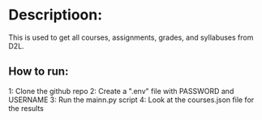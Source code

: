 # Descriptioon:
  This is used to get all courses, assignments, grades, and syllabuses from D2L.

## How to run:
  1: Clone the github repo
  2: Create a ".env" file with PASSWORD and USERNAME
  3: Run the mainn.py script
  4: Look at the courses.json file for the results
